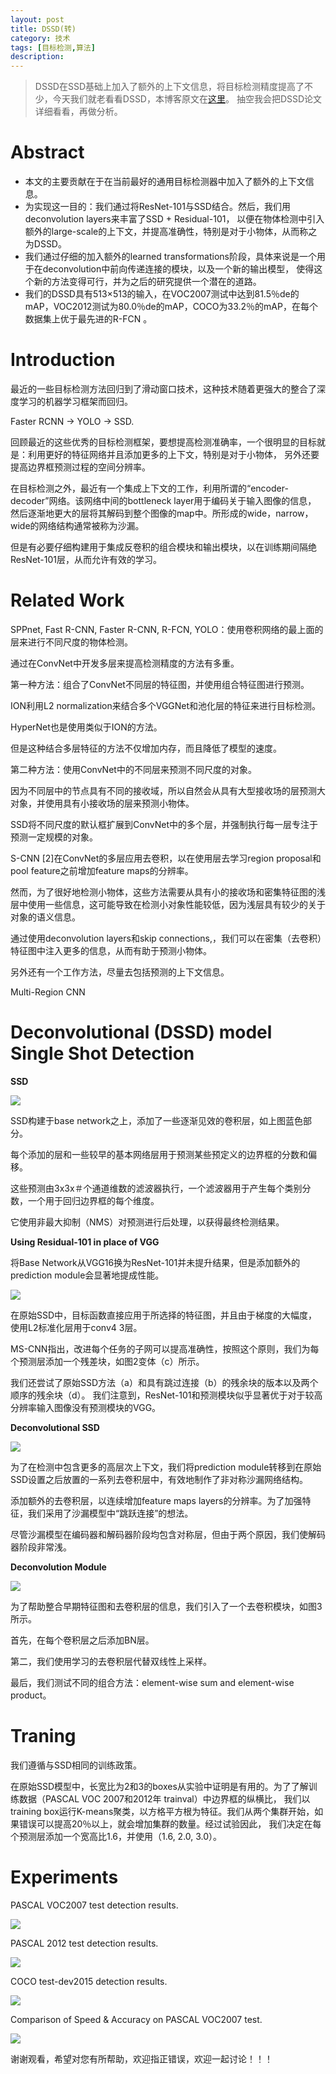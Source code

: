 ```yaml
---
layout: post
title: DSSD(转)
category: 技术
tags: [目标检测,算法]
description: 
---
```


> DSSD在SSD基础上加入了额外的上下文信息，将目标检测精度提高了不少，今天我们就老看看DSSD，本博客原文在[这里](http://jacobkong.github.io/posts/2938514597)。
抽空我会把DSSD论文详细看看，再做分析。

# Abstract #

- 本文的主要贡献在于在当前最好的通用目标检测器中加入了额外的上下文信息。
- 为实现这一目的：我们通过将ResNet-101与SSD结合。然后，我们用deconvolution layers来丰富了SSD + Residual-101，
以便在物体检测中引入额外的large-scale的上下文，并提高准确性，特别是对于小物体，从而称之为DSSD。
- 我们通过仔细的加入额外的learned transformations阶段，具体来说是一个用于在deconvolution中前向传递连接的模块，以及一个新的输出模型，
使得这个新的方法变得可行，并为之后的研究提供一个潜在的道路。
- 我们的DSSD具有513×513的输入，在VOC2007测试中达到81.5％de的mAP，VOC2012测试为80.0％de的mAP，COCO为33.2％的mAP，在每个数据集上优于最先进的R-FCN 。

# Introduction #

最近的一些目标检测方法回归到了滑动窗口技术，这种技术随着更强大的整合了深度学习的机器学习框架而回归。

Faster RCNN -> YOLO -> SSD.

回顾最近的这些优秀的目标检测框架，要想提高检测准确率，一个很明显的目标就是：利用更好的特征网络并且添加更多的上下文，特别是对于小物体，
另外还要提高边界框预测过程的空间分辨率。

在目标检测之外，最近有一个集成上下文的工作，利用所谓的“encoder-decoder”网络。该网络中间的bottleneck layer用于编码关于输入图像的信息，
然后逐渐地更大的层将其解码到整个图像的map中。所形成的wide，narrow，wide的网络结构通常被称为沙漏。

但是有必要仔细构建用于集成反卷积的组合模块和输出模块，以在训练期间隔绝ResNet-101层，从而允许有效的学习。

# Related Work #

SPPnet, Fast R-CNN, Faster R-CNN, R-FCN, YOLO：使用卷积网络的最上面的层来进行不同尺度的物体检测。

通过在ConvNet中开发多层来提高检测精度的方法有多重。

第一种方法：组合了ConvNet不同层的特征图，并使用组合特征图进行预测。

ION利用L2 normalization来结合多个VGGNet和池化层的特征来进行目标检测。

HyperNet也是使用类似于ION的方法。
    
但是这种结合多层特征的方法不仅增加内存，而且降低了模型的速度。
    
第二种方法：使用ConvNet中的不同层来预测不同尺度的对象。

因为不同层中的节点具有不同的接收域，所以自然会从具有大型接收场的层预测大对象，并使用具有小接收场的层来预测小物体。

SSD将不同尺度的默认框扩展到ConvNet中的多个层，并强制执行每一层专注于预测一定规模的对象。

S-CNN [2]在ConvNet的多层应用去卷积，以在使用层去学习region proposal和pool feature之前增加feature maps的分辨率。

然而，为了很好地检测小物体，这些方法需要从具有小的接收场和密集特征图的浅层中使用一些信息，这可能导致在检测小对象性能较低，因为浅层具有较少的关于对象的语义信息。

通过使用deconvolution layers和skip connections,，我们可以在密集（去卷积）特征图中注入更多的信息，从而有助于预测小物体。

另外还有一个工作方法，尽量去包括预测的上下文信息。

Multi-Region CNN
 
# Deconvolutional (DSSD) model Single Shot Detection #

**SSD**

![](/assets/img/Objective/DSSD1.jpg)

SSD构建于base network之上，添加了一些逐渐见效的卷积层，如上图蓝色部分。

每个添加的层和一些较早的基本网络层用于预测某些预定义的边界框的分数和偏移。

这些预测由3x3x＃个通道维数的滤波器执行，一个滤波器用于产生每个类别分数，一个用于回归边界框的每个维度。

它使用非最大抑制（NMS）对预测进行后处理，以获得最终检测结果。

**Using Residual-101 in place of VGG**

将Base Network从VGG16换为ResNet-101并未提升结果，但是添加额外的prediction module会显著地提成性能。

![](/assets/img/Objective/DSSD2.jpg)

在原始SSD中，目标函数直接应用于所选择的特征图，并且由于梯度的大幅度，使用L2标准化层用于conv4 3层。

MS-CNN指出，改进每个任务的子网可以提高准确性，按照这个原则，我们为每个预测层添加一个残差块，如图2变体（c）所示。

我们还尝试了原始SSD方法（a）和具有跳过连接（b）的残余块的版本以及两个顺序的残余块（d）。 
我们注意到，ResNet-101和预测模块似乎显著优于对于较高分辨率输入图像没有预测模块的VGG。

**Deconvolutional SSD**

![](/assets/img/Objective/DSSD3.jpg)

为了在检测中包含更多的高层次上下文，我们将prediction module转移到在原始SSD设置之后放置的一系列去卷积层中，有效地制作了非对称沙漏网络结构。

添加额外的去卷积层，以连续增加feature maps layers的分辨率。为了加强特征，我们采用了沙漏模型中“跳跃连接”的想法。

尽管沙漏模型在编码器和解码器阶段均包含对称层，但由于两个原因，我们使解码器阶段非常浅。

**Deconvolution Module**

![](/assets/img/Objective/DSSD4.jpg)

为了帮助整合早期特征图和去卷积层的信息，我们引入了一个去卷积模块，如图3所示。

首先，在每个卷积层之后添加BN层。

第二，我们使用学习的去卷积层代替双线性上采样。

最后，我们测试不同的组合方法：element-wise sum and element-wise product。

# Traning #

我们遵循与SSD相同的训练政策。

在原始SSD模型中，长宽比为2和3的boxes从实验中证明是有用的。为了了解训练数据（PASCAL VOC 2007和2012年 trainval）中边界框的纵横比，
我们以training box运行K-means聚类，以方格平方根为特征。我们从两个集群开始，如果错误可以提高20％以上，就会增加集群的数量。经过试验因此，
我们决定在每个预测层添加一个宽高比1.6，并使用（1.6, 2.0, 3.0）。

# Experiments #

PASCAL VOC2007 test detection results.

![](/assets/img/Objective/DSSD5.jpg)

PASCAL 2012 test detection results.

![](/assets/img/Objective/DSSD6.jpg)

COCO test-dev2015 detection results.

![](/assets/img/Objective/DSSD7.jpg)

Comparison of Speed & Accuracy on PASCAL VOC2007 test.

![](/assets/img/Objective/DSSD8.jpg)

谢谢观看，希望对您有所帮助，欢迎指正错误，欢迎一起讨论！！！
